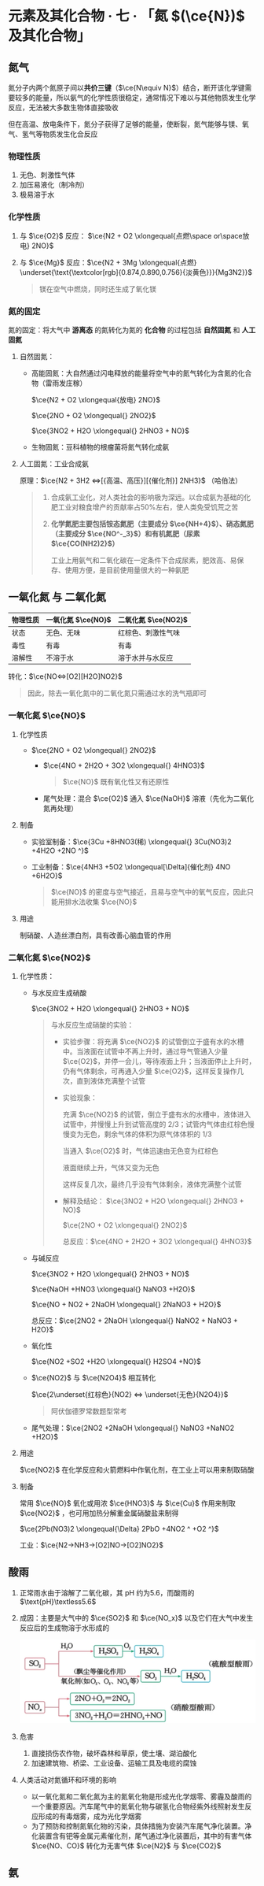# 元素及其化合物 · 七 · 「氮 $(\ce{N})$ 及其化合物」

## 氮气

氮分子内两个氮原子间以**共价三键**（$\ce{N\equiv N}$）结合，断开该化学键需要较多的能量，所以氨气的化学性质很稳定，通常情况下难以与其他物质发生化学反应，无法被大多数生物体直接吸收

但在高温、放电条件下，氮分子获得了足够的能量，使断裂，氮气能够与镁、氧气、氢气等物质发生化合反应

### 物理性质
1. 无色、刺激性气体
2. 加压易液化（制冷剂）
3. 极易溶于水

### 化学性质
1. 与 $\ce{O2}$ 反应：  $\ce{N2 + O2 \xlongequal{点燃\space or\space放电} 2NO}$

2. 与 $\ce{Mg}$ 反应：$\ce{N2 + 3Mg \xlongequal{点燃} \underset{\text{\textcolor[rgb]{0.874,0.890,0.756}{淡黄色}}}{Mg3N2}}$

   > 镁在空气中燃烧，同时还生成了氧化镁

### 氮的固定

氮的固定：将大气中 **游离态** 的氮转化为氮的 **化合物** 的过程包括 **自然固氮** 和 **人工固氮**

1. 自然固氮：

   - 高能固氮：大自然通过闪电释放的能量将空气中的氮气转化为含氮的化合物（雷雨发庄稼）
   
      $\ce{N2 + O2 \xlongequal{放电} 2NO}$
   
      $\ce{2NO + O2 \xlongequal{} 2NO2}$
   
      $\ce{3NO2 + H2O \xlongequal{} 2HNO3 + NO}$
   
   - 生物固氮：豆科植物的根瘤菌将氮气转化成氨
   
2. 人工固氮：工业合成氨

   原理：$\ce{N2 + 3H2 <=>[{高温、高压}][{催化剂}] 2NH3}$ （哈伯法）

   > 1. 合成氨工业化，对人类社会的影响极为深远。以合成氨为基础的化肥工业对粮食增产的贡献率占$50\%$左右，使人类免受饥荒之苦
   >
   > 2. **化学氮肥主要包括铵态氮肥（主要成分 $\ce{NH+4}$）、硝态氮肥（主要成分 $\ce{NO^-_3}$）和有机氮肥（尿素 $\ce{CO(NH2)2}$）**
   >
   >    工业上用氨气和二氧化碳在一定条件下合成尿素，肥效高、易保存、使用方便，是目前使用量很大的一种氨肥

## 一氧化氮 与 二氧化氮

| 物理性质 | 一氧化氮 $\ce{NO}$ | 二氧化氮 $\ce{NO2}$ |
| :------- | ------------------ | ------------------- |
| 状态     | 无色、无味         | 红棕色、刺激性气味  |
| 毒性     | 有毒               | 有毒                |
| 溶解性   | 不溶于水           | 溶于水并与水反应    |

转化：$\ce{NO<=>[O2][H2O]NO2}$

> 因此，除去一氧化氮中的二氧化氮只需通过水的洗气瓶即可

### 一氧化氮 $\ce{NO}$

1. 化学性质

   - $\ce{2NO + O2 \xlongequal{} 2NO2}$
   
   
      - $\ce{4NO + 2H2O + 3O2 \xlongequal{} 4HNO3}$
   
        > $\ce{NO}$ 既有氧化性又有还原性
        
      - 尾气处理：混合 $\ce{O2}$ 通入 $\ce{NaOH}$ 溶液（先化为二氧化氮再处理）
   


2. 制备

   - 实验室制备：$\ce{3Cu +8HNO3(稀) \xlongequal{} 3Cu(NO3)2 +4H2O +2NO ^}$

   - 工业制备：$\ce{4NH3 +5O2 \xlongequal[\Delta]{催化剂} 4NO +6H2O}$

     > $\ce{NO}$ 的密度与空气接近，且易与空气中的氧气反应，因此只能用排水法收集 $\ce{NO}$

3. 用途

   制硝酸、人造丝漂白剂，具有改善心脑血管的作用

### 二氧化氮 $\ce{NO2}$

1. 化学性质：

   - 与水反应生成硝酸 

     $\ce{3NO2 + H2O \xlongequal{} 2HNO3 + NO}$

     > 与水反应生成硝酸的实验：
     >
     > - 实验步骤：将充满 $\ce{NO2}$ 的试管倒立于盛有水的水槽中。当液面在试管中不再上升时，通过导气管通入少量 $\ce{O2}$，并停一会儿，等待液面上升；当液面停止上升时，仍有气体剩余，可再通入少量 $\ce{O2}$，这样反复操作几次，直到液体充满整个试管
     >
     > - 实验现象：
     >
     >   充满 $\ce{NO2}$ 的试管，倒立于盛有水的水槽中，液体进入试管中，并慢慢上升到试管高度的 $2/3$；试管内气体由红棕色慢慢变为无色，剩余气体的体积为原气体体积的 $1/3$
     >
     >   当通入 $\ce{O2}$ 时，气体迅速由无色变为红棕色
     >
     >   液面继续上升，气体又变为无色
     >
     >   这样反复几次，最终几乎没有气体剩余，液体充满整个试管
     >
     > - 解释及结论：
     >   $\ce{3NO2 + H2O \xlongequal{} 2HNO3 + NO}$
     >
     >   $\ce{2NO + O2 \xlongequal{} 2NO2}$
     >
     >   总反应：$\ce{4NO + 2H2O + 3O2 \xlongequal{} 4HNO3}$

   - 与碱反应

     $\ce{3NO2 + H2O \xlongequal{} 2HNO3 + NO}$

     $\ce{NaOH +HNO3 \xlongequal{} NaNO3 +H2O}$

     $\ce{NO + NO2 + 2NaOH \xlongequal{} 2NaNO3 + H2O}$

     总反应：$\ce{2NO2 + 2NaOH \xlongequal{} NaNO2 + NaNO3 + H2O}$

   - 氧化性

     $\ce{NO2 +SO2 +H2O \xlongequal{} H2SO4 +NO}$

   - $\ce{NO2}$ 与 $\ce{N2O4}$ 相互转化

     $\ce{2\underset{红棕色}{NO2} <=> \underset{无色}{N2O4}}$
     
     > 阿伏伽德罗常数题型常考
     
   - 尾气处理：$\ce{2NO2 +2NaOH \xlongequal{} NaNO3 +NaNO2 +H2O}$

2. 用途

    $\ce{NO2}$ 在化学反应和火箭燃料中作氧化剂，在工业上可以用来制取硝酸

3. 制备

   常用 $\ce{NO}$ 氧化或用浓 $\ce{HNO3}$ 与  $\ce{Cu}$  作用来制取 $\ce{NO2}$ ，也可用加热分解重金属硝酸盐来制得

   $\ce{2Pb(NO3)2 \xlongequal{\Delta} 2PbO +4NO2 ^ +O2 ^}$

   工业：$\ce{N2->NH3->[O2]NO->[O2]NO2}$

## 酸雨

1. 正常雨水由于溶解了二氧化碳，其 $\text{pH}$ 约为5.6，而酸雨的 $\text{pH}\textless5.6$ 

2. 成因：主要是大气中的 $\ce{SO2}$ 和 $\ce{NO_x}$ 以及它们在大气中发生反应后的生成物溶于水形成的

   ![](./images/7.1.png)

3. 危害
   1. 直接损伤农作物，破坏森林和草原，使土壤、湖泊酸化
   2. 加速建筑物、桥梁、工业设备、运输工具及电缆的腐蚀
4. 人类活动对氮循环和环境的影响
   - 以一氧化氮和二氧化氮为主的氮氧化物是形成光化学烟零、雾霾及酸雨的一个重要原因。汽车尾气中的氮氧化物与碳氢化合物经紫外线照射发生反应形成的有毒烟雾，成为光化学烟雾
   - 为了预防和控制氮氧化物的污染，具体措施为安装汽车尾气净化装置。净化装置含有钯等金属元素催化剂，尾气通过净化装置后，其中的有害气体 $\ce{NO、CO}$ 转化为无害气体 $\ce{N2}$ 与 $\ce{CO2}$

## 氨

